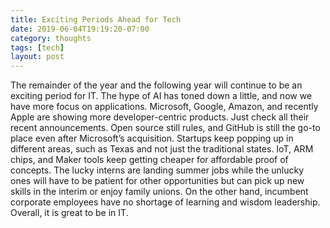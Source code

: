 ```yaml
---
title: Exciting Periods Ahead for Tech
date: 2019-06-04T19:19:20-07:00
category: thoughts 
tags: [tech] 
layout: post
---
```


The remainder of the year and the following year will continue to be an exciting period for IT. The hype of AI has toned down a little, and now we have more focus on applications. Microsoft, Google, Amazon, and recently Apple are showing more developer-centric products. Just check all their recent announcements. Open source still rules, and GitHub is still the go-to place even after Microsoft’s acquisition. Startups keep popping up in different areas, such as Texas and not just the traditional states. IoT, ARM chips, and Maker tools keep getting cheaper for affordable proof of concepts. The lucky interns are landing summer jobs while the unlucky ones will have to be patient for other opportunities but can pick up new skills in the interim or enjoy family unions. On the other hand, incumbent corporate employees have no shortage of learning and wisdom leadership. Overall, it is great to be in IT.
